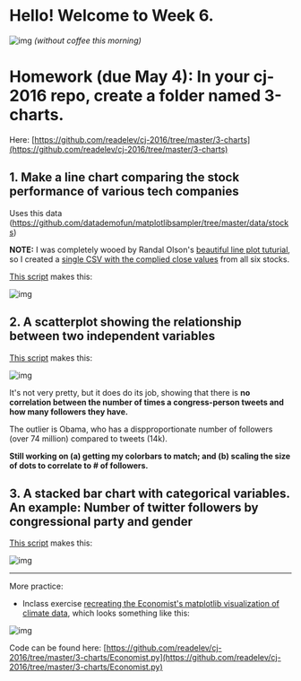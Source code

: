 # Hello! Welcome to Week 6.

![img](http://i.imgur.com/BXq5oUc.png?1)
*(without coffee this morning)*

# Homework (due May 4): In your cj-2016 repo, create a folder named 3-charts.

Here: [https://github.com/readelev/cj-2016/tree/master/3-charts](https://github.com/readelev/cj-2016/tree/master/3-charts)

## 1. Make a line chart comparing the stock performance of various tech companies

Uses this data (https://github.com/datademofun/matplotlibsampler/tree/master/data/stocks)

**NOTE:** I was completely wooed by Randal Olson's [beautiful line plot tuturial](http://www.randalolson.com/2014/06/28/how-to-make-beautiful-data-visualizations-in-python-with-matplotlib/), so I created a [single CSV with the complied close values](https://github.com/readelev/cj-2016/tree/master/3-charts/data/STOCKS.csv) from all six stocks.

[This script](https://github.com/readelev/cj-2016/tree/master/3-charts/stocks-simple.py) makes this:

![img](http://i.imgur.com/CU1xzGV.png?1)

## 2. A scatterplot showing the relationship between two independent variables

[This script](https://github.com/readelev/cj-2016/tree/master/3-charts/scatter.py) makes this:

![img](http://i.imgur.com/18A9K5y.png?1)

It's not very pretty, but it does do its job, showing that there is **no correlation between the number of times a congress-person tweets and how many followers they have.**

The outlier is Obama, who has a dispproportionate number of followers (over 74 million) compared to tweets (14k).

**Still working on (a) getting my colorbars to match; and (b) scaling the size of dots to correlate to # of followers.**

## 3. A stacked bar chart with categorical variables. An example: Number of twitter followers by congressional party and gender

[This script](https://github.com/readelev/cj-2016/tree/master/3-charts/tweets.py) makes this:

![img](http://i.imgur.com/CU1xzGV.png?1)

___

More practice:
* Inclass exercise [recreating the Economist's matplotlib visualization of climate data](https://github.com/datademofun/matplotlibsampler/blob/master/Basic-matplotlib-visualization-of-climate-data.ipynb), which looks something like this:

![img](http://i.imgur.com/FWWi4VA.png?1)

Code can be found here: [https://github.com/readelev/cj-2016/tree/master/3-charts/Economist.py](https://github.com/readelev/cj-2016/tree/master/3-charts/Economist.py)


